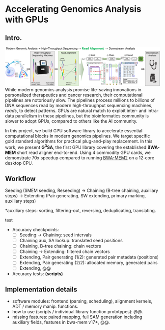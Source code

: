 # Accelerating Genomics Analysis with GPUs
## Intro.
![Modern genomics analysis workflow](/assets/img/teaser.png)
While modern genomics analysis promise life-saving innovations in personalized therapeutics and cancer research, their computational pipelines are notoriously slow. The pipelines process millions to billions of DNA sequences read by modern high-throughput sequencing machines, *reads*, to detect patterns. GPUs are natural match to exploit inter- and intra- data parallelism in these pipelines, but the bioinformatics community is slower to adopt GPUs, compared to others like the AI community.

In this project, we build GPU software library to accelerate essential computational blocks in modern genomics pipelines. We target specific gold standard algorithms for practical plug-and-play replacement. In this work, we present **G<sup>3</sup>SA**, the first GPU library covering the established **BWA-MEM** short read aligner end-to-end. Using 4 commodity GPU cards, we demonstrate 70x speedup compared to running [BWA-MEM2](https://github.com/bwa-mem2/bwa-mem2/) on a 12-core desktop CPU.

## Workflow
Seeding (SMEM seeding, Reseeding) -> Chaining (B-tree chaining, auxiliary steps) -> Extending (Pair generating, SW extending, primary marking, auxiliary steps)

\*auxiliary steps: sorting, filtering-out, reversing, deduplicating, translating.

test 
- Accuracy checkpoints:
    - [ ] Seeding -> Chaining: seed intervals
    - [ ] Chaining aux, SA lookup: translated seed positions
    - [ ] Chaining, B-tree chaining: chain vectors
    - [ ] Chaining -> Extending: filtered chain vectors
    - [ ] Extending, Pair generating (1/2): generated pair metadata (positions)
    - [ ] Extending, Pair generating (2/2): allocated memory, generated pairs
    - [ ] Extending, @@

- Accuracy tests: **(scripts)**


## Implementation details
- software modules: frontend (parsing, scheduling), alignment kernels, ADT / memory manip. functions.
- how to use (scripts / individual library function prototypes): @@.
- missing features: paired mapping, full SAM generation including auxiliary fields, features in bwa-mem v17+, @@.
